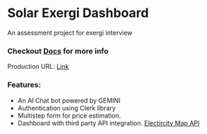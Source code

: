# Solar Exergi Dashboard

An assessment project for exergi interview

### Checkout [Docs](/docs/) for more info  

Production URL: [Link](https://solar-exergi.vercel.app/)

### Features:
  - An AI Chat bot powered by GEMINI
  - Authentication using Clerk library
  - Multistep form for price estimation.
  - Dashboard with third party API integration. [Electircity Map API](https://docs.electricitymaps.com/#introduction)

